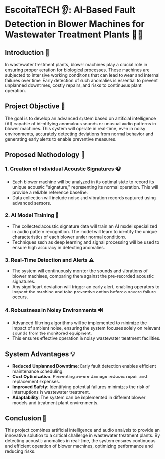 # EscoitaTECH 👂: AI-Based Fault Detection in Blower Machines for Wastewater Treatment Plants 🚰🤖

## Introduction 🌱
In wastewater treatment plants, blower machines play a crucial role in ensuring proper aeration for biological processes. These machines are subjected to intensive working conditions that can lead to wear and internal failures over time. Early detection of such anomalies is essential to prevent unplanned downtimes, costly repairs, and risks to continuous plant operation.

## Project Objective 🎯
The goal is to develop an advanced system based on artificial intelligence (AI) capable of identifying anomalous sounds or unusual audio patterns in blower machines. This system will operate in real-time, even in noisy environments, accurately detecting deviations from normal behavior and generating early alerts to enable preventive measures.

## Proposed Methodology 🔬

### 1. Creation of Individual Acoustic Signatures 🎧
- Each blower machine will be analyzed in its optimal state to record its unique acoustic "signature," representing its normal operation. This will provide a reliable reference baseline.
- Data collection will include noise and vibration records captured using advanced sensors.

### 2. AI Model Training 🧠
- The collected acoustic signature data will train an AI model specialized in audio pattern recognition. The model will learn to identify the unique characteristics of each blower under normal conditions.
- Techniques such as deep learning and signal processing will be used to ensure high accuracy in detecting anomalies.

### 3. Real-Time Detection and Alerts ⚠️
- The system will continuously monitor the sounds and vibrations of blower machines, comparing them against the pre-recorded acoustic signatures.
- Any significant deviation will trigger an early alert, enabling operators to inspect the machine and take preventive action before a severe failure occurs.

### 4. Robustness in Noisy Environments 🔊
- Advanced filtering algorithms will be implemented to minimize the impact of ambient noise, ensuring the system focuses solely on relevant sounds from the monitored equipment.
- This ensures effective operation in noisy wastewater treatment facilities.

## System Advantages 💡
- **Reduced Unplanned Downtime**: Early fault detection enables efficient maintenance scheduling.
- **Cost Optimization**: Preventing severe damage reduces repair and replacement expenses.
- **Improved Safety**: Identifying potential failures minimizes the risk of interruptions in wastewater treatment.
- **Adaptability**: The system can be implemented in different blower models and treatment plant environments.

## Conclusion 🏁
This project combines artificial intelligence and audio analysis to provide an innovative solution to a critical challenge in wastewater treatment plants. By detecting acoustic anomalies in real-time, the system ensures continuous and efficient operation of blower machines, optimizing performance and reducing risks.
